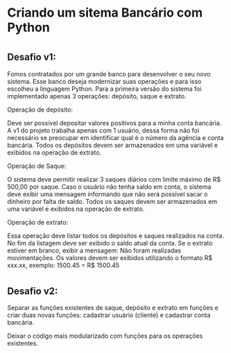 # Criando um sitema Bancário com Python

#
## Desafio v1:

Fomos contratados por um grande banco para desenvolver o seu novo sistema. Esse banco deseja modernizar suas operações e para isso escolheu a linguagem Python. Para a primeira versão do sistema foi implementado apenas 3 operações: depósito, saque e extrato.  
   
Operação de depósito:  
    
Deve ser possível depositar valores positivos para a minha conta bancária. A v1 do projeto trabalha apenas com 1 usuário, dessa forma não foi necessário se preocupar em identificar qual é o número da agência e conta bancária. Todos os depósitos devem ser armazenados em uma variável e exibidos na operação de extrato.
    
Operação de Saque:
    
O sistema deve permitir realizar 3 saques diários com limite máximo de R$ 500,00 por saque. Caso o usuário não tenha saldo em conta, o sistema deve exibir uma mensagem informando que não será possível sacar o dinheiro por falta de saldo. Todos os saques devem ser armazenados em uma variável e exibidos na operação de extrato.

Operação de extrato:

Essa operação deve listar todos os depósitos e saques realizados na conta. No fim da listagem deve ser exibido o saldo atual da conta. Se o extrato estiver em branco, exibir a mensagem: Não foram realizadas movimentações.
Os valores devem ser exibidos utilizando o formato R$ xxx.xx, exemplo:
1500.45 = R$ 1500.45

#
## Desafio v2:

Separar as funções existentes de saque, depósito e extrato em funções e criar duas novas funções: cadastrar usuário (cliente) e cadastrar conta bancária.

Deixar o código mais modularizado com funções para os operações existentes.
